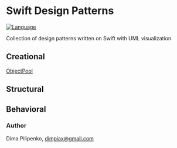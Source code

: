 # Swift Design Patterns

[![Language](https://img.shields.io/badge/swift-4.0-fec42e.svg)](https://swift.org/blog/swift-4-0-released/)

Collection of design patterns written on Swift with UML visualization

## Creational
[ObjectPool](./Creational/ObjectPool/)

## Structural

## Behavioral

### Author
Dima Pilipenko, dimpiax@gmail.com
